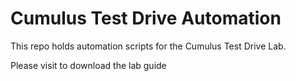 # Cumulus Test Drive Automation
This repo holds automation scripts for the Cumulus Test Drive Lab.

Please visit <URL> to download the lab guide
